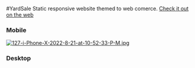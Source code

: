 #YardSale
Static responsive website themed to web comerce.
[Check it out on the web](https://dnlalejandro.github.io/curso-frontend-developer-javascript-practico/ "Check it out on the web")
### Mobile
[![127-i-Phone-X-2022-8-21-at-10-52-33-P-M.jpg](https://i.postimg.cc/y8bDB0Ld/127-i-Phone-X-2022-8-21-at-10-52-33-P-M.jpg)](https://postimg.cc/nXqFG9bb)
### Desktop
